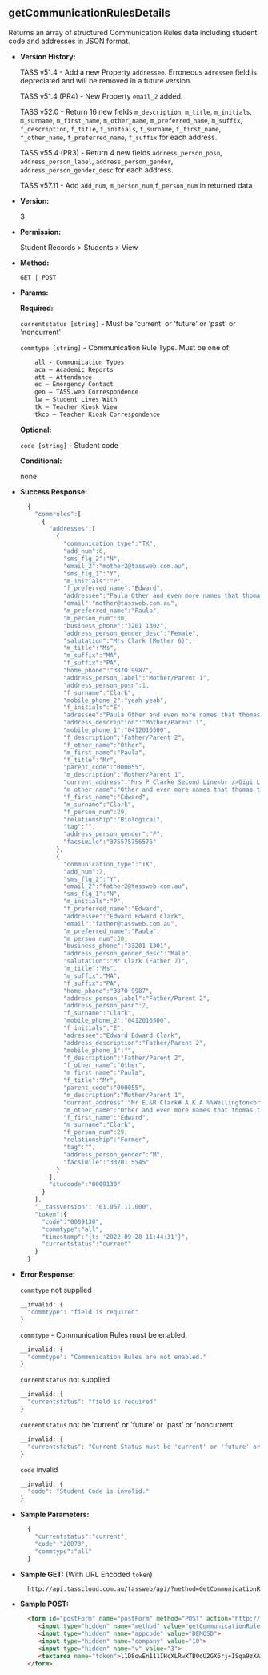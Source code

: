 **getCommunicationRulesDetails**
----
  Returns an array of structured Communication Rules data including student code and addresses in JSON format.
    
* **Version History:**

  TASS v51.4 - Add a new Property `addressee`. Erroneous `adressee` field is depreciated and will be removed in a future version.

  TASS v51.4 (PR4) - New Property `email_2` added.

  TASS v52.0 - Return 16 new fields `m_description`, `m_title`, `m_initials`, `m_surname`, `m_first_name`, `m_other_name`, `m_preferred_name`, `m_suffix`, `f_description`, `f_title`, `f_initials`, `f_surname`, `f_first_name`, `f_other_name`, `f_preferred_name`, `f_suffix` for each address.

  TASS v55.4 (PR3) - Return 4 new fields `address_person_posn`, `address_person_label`, `address_person_gender`, `address_person_gender_desc` for each address.

  TASS v57.11 - Add `add_num`, `m_person_num`,`f_person_num` in returned data

* **Version:**

  3

* **Permission:**

  Student Records > Students > View

* **Method:**

  `GET | POST`
  
*  **Params:**

   **Required:**

   `currentstatus [string]` -  Must be 'current' or 'future' or 'past' or 'noncurrent'

   `commtype [string]` - Communication Rule Type. Must be one of:
    ```HTML
        all - Communication Types
        aca – Academic Reports
        att – Attendance
        ec – Emergency Contact
        gen – TASS.web Correspondence
        lw – Student Lives With
        tk – Teacher Kiosk View
        tkco – Teacher Kiosk Correspondence
    ```
   
   **Optional:**

   `code [string]` - Student code
 
   **Conditional:**
 
   none

* **Success Response:**

    ```javascript
      {
        "commrules":[
          {
            "addresses":[
              {
                "communication_type":"TK",
                "add_num":6,
                "sms_flg_2":"N",
                "email_2":"mother2@tassweb.com.au",
                "sms_flg_1":"Y",
                "m_initials":"P",
                "f_preferred_name":"Edward",
                "addressee":"Paula Other and even more names that thomas the Tank Clark",
                "email":"mother@tassweb.com.au",
                "m_preferred_name":"Paula",
                "m_person_num":30,
                "business_phone":"3201 1302",
                "address_person_gender_desc":"Female",
                "salutation":"Mrs Clark (Mother 6)",
                "m_title":"Ms",
                "m_suffix":"MA",
                "f_suffix":"PA",
                "home_phone":"3870 9987",
                "address_person_label":"Mother/Parent 1",
                "address_person_posn":1,
                "f_surname":"Clark",
                "mobile_phone_2":"yeah yeah",
                "f_initials":"E",
                "adressee":"Paula Other and even more names that thomas the Tank Clark",
                "address_description":"Mother/Parent 1",
                "mobile_phone_1":"0412016500",
                "f_description":"Father/Parent 2",
                "f_other_name":"Other",
                "m_first_name":"Paula",
                "f_title":"Mr",
                "parent_code":"000055",
                "m_description":"Mother/Parent 1",
                "current_address":"Mrs P Clarke Second Line<br />Gigi Lodge<br />Unit 810<br />24 Augustus Street<br />TOOWONG QLD 4066",
                "m_other_name":"Other and even more names that thomas the Tank",
                "f_first_name":"Edward",
                "m_surname":"Clark",
                "f_person_num":29,
                "relationship":"Biological",
                "tag":"",
                "address_person_gender":"F",
                "facsimile":"375575756576"
              },
              {
                "communication_type":"TK",
                "add_num":7,
                "sms_flg_2":"Y",
                "email_2":"father2@tassweb.com.au",
                "sms_flg_1":"N",
                "m_initials":"P",
                "f_preferred_name":"Edward",
                "addressee":"Edward Edward Clark",
                "email":"father@tassweb.com.au",
                "m_preferred_name":"Paula",
                "m_person_num":30,
                "business_phone":"33201 1301",
                "address_person_gender_desc":"Male",
                "salutation":"Mr Clark (Father 7)",
                "m_title":"Ms",
                "m_suffix":"MA",
                "f_suffix":"PA",
                "home_phone":"3870 9987",
                "address_person_label":"Father/Parent 2",
                "address_person_posn":2,
                "f_surname":"Clark",
                "mobile_phone_2":"0412016500",
                "f_initials":"E",
                "adressee":"Edward Edward Clark",
                "address_description":"Father/Parent 2",
                "mobile_phone_1":"",
                "f_description":"Father/Parent 2",
                "f_other_name":"Other",
                "m_first_name":"Paula",
                "f_title":"Mr",
                "parent_code":"000055",
                "m_description":"Mother/Parent 1",
                "current_address":"Mr E.&R Clark# A.K.A %%Wellington<br />Somerset Park<br />Unit 54<br />2-4 Langport Parade<br />MUDGEERABA QLD 4213",
                "m_other_name":"Other and even more names that thomas the Tank",
                "f_first_name":"Edward",
                "m_surname":"Clark",
                "f_person_num":29,
                "relationship":"Former",
                "tag":"",
                "address_person_gender":"M",
                "facsimile":"33201 5545"
              }
            ],
            "studcode":"0009130"
          }
        ],
        "__tassversion": "01.057.11.000",
        "token":{
          "code":"0009130",
          "commtype":"all",
          "timestamp":"{ts '2022-09-28 11:44:31'}",
          "currentstatus":"current"
        }
      }
    ```
 
* **Error Response:**

    `commtype` not supplied
    ```javascript
    __invalid: {
      "commtype": "field is required"
    }
    ```

    `commtype` - Communication Rules must be enabled. 
    ```javascript
    __invalid: {
      "commtype": "Communication Rules are not enabled."
    }
    ```

    `currentstatus` not supplied
    ```javascript
    __invalid: {
      "currentstatus": "field is required"
    }
    ```

    `currentstatus` not be 'current' or 'future' or 'past' or 'noncurrent'
    ```javascript
    __invalid: {
      "currentstatus": "Current Status must be 'current' or 'future' or 'past' or 'noncurrent'."
    }
    ```

    `code` invalid
    ```javascript
    __invalid: {
      "code": "Student Code is invalid."
    }
    ```
    
* **Sample Parameters:**

  ```javascript
    { 
      "currentstatus":"current",
      "code":"20073",
      "commtype":"all"
    }
  ```

* **Sample GET:** (With URL Encoded `token`)

  ```HTML
    http://api.tasscloud.com.au/tassweb/api/?method=GetCommunicationRulesDetails&appcode=DEMOSD&company=10&v=3&token=l1D8owEn111IHcXLRwXTB0oU2GX6rj%2BISqa9zXA8We3J3mwgjW5pdUvFK3%2FIZ4mJ4bMyfKTmEoup%2B3tTE9GeLQ%3D%3D
  ```
  
* **Sample POST:**

  ```HTML
    <form id="postForm" name="postForm" method="POST" action="http://api.tasscloud.com.au/tassweb/api/">
       <input type="hidden" name="method" value="getCommunicationRulesDetails">
       <input type="hidden" name="appcode" value="DEMOSD">
       <input type="hidden" name="company" value="10">
       <input type="hidden" name="v" value="3">
       <textarea name="token">l1D8owEn111IHcXLRwXTB0oU2GX6rj+ISqa9zXA8We3J3mwgjW5pdUvFK3/IZ4mJ4bMyfKTmEoup+3tTE9GeLQ==</textarea>
    </form>
  ```
